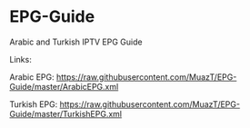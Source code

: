 # EPG-Guide
Arabic and Turkish IPTV EPG Guide

Links:

Arabic EPG: https://raw.githubusercontent.com/MuazT/EPG-Guide/master/ArabicEPG.xml

Turkish EPG: https://raw.githubusercontent.com/MuazT/EPG-Guide/master/TurkishEPG.xml
